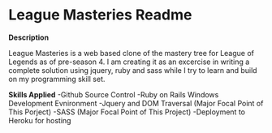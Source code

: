**League Masteries Readme**
============================

**Description**

League Masteries is a web based clone of the mastery tree for League of Legends as of pre-season 4. I am creating it as an excercise in writing a complete solution using jquery, ruby and sass while I try to learn and build on my programming skill set.

**Skills Applied**
-Github Source Control
-Ruby on Rails Windows Development Evnironment
-Jquery and DOM Traversal (Major Focal Point of This Porject)
-SASS (Major Focal Point of This Project)
-Deployment to Heroku for hosting
